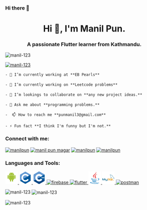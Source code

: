 ### Hi there 👋

<h1 align="center">Hi 👋, I'm Manil Pun.</h1>
<h3 align="center">A passionate Flutter learner from Kathmandu.</h3>

<p align="left"> <img src="https://komarev.com/ghpvc/?username=manil-123&label=Profile%20views&color=0e75b6&style=flat" alt="manil-123" /> </p>

<p align="left"> <a href="https://github.com/ryo-ma/github-profile-trophy"><img src="https://github-profile-trophy.vercel.app/?username=manil-123" alt="manil-123" /></a> </p>


    - 🔭 I’m currently working at **EB Pearls**

    - 🌱 I’m currently working on **Leetcode problems**
    
    - 👯 I’m lookings to collaborate on **any new project ideas.**
    
    - 💬 Ask me about **programming problems.**
    
    -  📫 How to reach me **punmanil3@gmail.com**
    
    - ⚡ Fun fact **I think I'm funny but I'm not.**


<h3 align="left">Connect with me:</h3>
<p align="left">
<a href="https://www.linkedin.com/in/manil-pun-93b441149/" target="blank"><img align="center" src="https://raw.githubusercontent.com/rahuldkjain/github-profile-readme-generator/master/src/images/icons/Social/linked-in-alt.svg" alt="manilpun" height="30" width="40" /></a>
<a href="https://www.facebook.com/manil.punmagar.31" target="blank"><img align="center" src="https://raw.githubusercontent.com/rahuldkjain/github-profile-readme-generator/master/src/images/icons/Social/facebook.svg" alt="manil pun magar" height="30" width="40" /></a>
<a href="https://instagram.com/manilpun" target="blank"><img align="center" src="https://raw.githubusercontent.com/rahuldkjain/github-profile-readme-generator/master/src/images/icons/Social/instagram.svg" alt="manilpun" height="30" width="40" /></a>
<a href="https://www.hackerrank.com/punmanil3" target="blank"><img align="center" src="https://raw.githubusercontent.com/rahuldkjain/github-profile-readme-generator/master/src/images/icons/Social/hackerrank.svg" alt="manilpun" height="30" width="40" /></a>
</p>

<h3 align="left">Languages and Tools:</h3>
<p align="left"> <a href="https://developer.android.com" target="_blank"> <img src="https://raw.githubusercontent.com/devicons/devicon/master/icons/android/android-original-wordmark.svg" alt="android" width="40" height="40"/> </a> <a href="https://www.cprogramming.com/" target="_blank"> <img src="https://raw.githubusercontent.com/devicons/devicon/master/icons/c/c-original.svg" alt="c" width="40" height="40"/> </a> <a href="https://www.w3schools.com/cpp/" target="_blank"> <img src="https://raw.githubusercontent.com/devicons/devicon/master/icons/cplusplus/cplusplus-original.svg" alt="cplusplus" width="40" height="40"/> </a> <a href="https://firebase.google.com/" target="_blank"> <img src="https://www.vectorlogo.zone/logos/firebase/firebase-icon.svg" alt="firebase" width="40" height="40"/> </a> <a href="https://flutter.dev" target="_blank"> <img src="https://www.vectorlogo.zone/logos/flutterio/flutterio-icon.svg" alt="flutter" width="40" height="40"/> </a> <a href="https://www.java.com" target="_blank"> <img src="https://raw.githubusercontent.com/devicons/devicon/master/icons/java/java-original.svg" alt="java" width="40" height="40"/> </a> <a href="https://www.mysql.com/" target="_blank"> <img src="https://raw.githubusercontent.com/devicons/devicon/master/icons/mysql/mysql-original-wordmark.svg" alt="mysql" width="40" height="40"/> </a> <a href="https://postman.com" target="_blank"> <img src="https://www.vectorlogo.zone/logos/getpostman/getpostman-icon.svg" alt="postman" width="40" height="40"/> </a> </p>

<p><img align="left" src="https://github-readme-stats.vercel.app/api/top-langs?username=manil-123&show_icons=true&locale=en&layout=compact" alt="manil-123" /></p>

<p>&nbsp;<img align="center" src="https://github-readme-stats.vercel.app/api?username=manil-123&show_icons=true&locale=en" alt="manil-123" /></p>

<p><img align="center" src="https://github-readme-streak-stats.herokuapp.com/?user=manil-123&" alt="manil-123" /></p>

